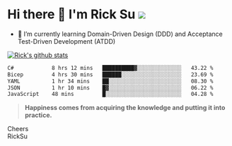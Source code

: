 # Hi there 👋 I'm Rick Su ![](https://komarev.com/ghpvc/?username=ricksu978)
<!--
**ricksu978/ricksu978** is a ✨ _special_ ✨ repository because its `README.md` (this file) appears on your GitHub profile.

Here are some ideas to get you started:

- 🔭 I’m currently working on ...
-->
- 🌱 I’m currently learning Domain-Driven Design (DDD) and Acceptance Test-Driven Development (ATDD)
<!--
- 👯 I’m looking to collaborate on ...
- 🤔 I’m looking for help with ...
- 💬 Ask me about ...
- 📫 How to reach me: ...
- 😄 Pronouns: ...
- ⚡ Fun fact: ...
-->
[![Rick's github stats](https://github-readme-stats.vercel.app/api?username=ricksu978&theme=dark)](https://github.com/ricksu978/ricksu978)

<!--START_SECTION:waka-->

```txt
C#            8 hrs 12 mins   ██████████▓░░░░░░░░░░░░░░   43.22 %
Bicep         4 hrs 30 mins   ██████░░░░░░░░░░░░░░░░░░░   23.69 %
YAML          1 hr 34 mins    ██░░░░░░░░░░░░░░░░░░░░░░░   08.30 %
JSON          1 hr 10 mins    █▓░░░░░░░░░░░░░░░░░░░░░░░   06.22 %
JavaScript    48 mins         █░░░░░░░░░░░░░░░░░░░░░░░░   04.28 %
```

<!--END_SECTION:waka-->

> **Happiness comes from acquiring the knowledge and putting it into practice.**

Cheers  
RickSu 

